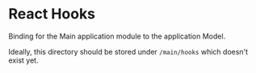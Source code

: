 # React Hooks

Binding for the Main application module to the application Model.

Ideally, this directory should be stored under `/main/hooks` which doesn't
exist yet.
